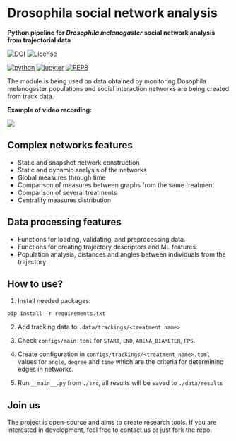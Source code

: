 # Drosophila social network analysis

**Python pipeline for *Drosophila melanogaster* social network analysis from trajectorial data**

[![DOI](https://zenodo.org/badge/DOI/10.5281/zenodo.10355543.svg)](https://doi.org/10.5281/zenodo.10355543)
[![License](https://img.shields.io/badge/license-BSD--3%20Clause-green)](https://github.com/milanXpetrovic/my_module/blob/main/LICENSE.md)

[![python](https://img.shields.io/badge/Python-3.9-3776AB.svg?style=flat&logo=python&logoColor=white)](https://www.python.org)
[![jupyter](https://img.shields.io/badge/Jupyter-Lab-F37626.svg?style=flat&logo=Jupyter)](https://jupyterlab.readthedocs.io/en/stable)
[![PEP8](https://img.shields.io/badge/code%20style-pep8-orange.svg)](https://www.python.org/dev/peps/pep-0008/)


The module is being used on data obtained by monitoring Dosophila melanogaster populations and social interaction networks are being created from track data.

**Example of video recording:**

![](./docs/arena.gif)

## Complex networks features

- Static and snapshot network construction
- Static and dynamic analysis of the networks
- Global measures through time
- Comparison of measures between graphs from the same treatment
- Comparison of several treatments
- Centrality measures distribution

## Data processing features

- Functions for loading, validating, and preprocessing data.
- Functions for creating trajectory descriptors and ML features.
- Population analysis, distances and angles between individuals from the trajectory

## How to use?

1. Install needed packages:

```
pip install -r requirements.txt
```

2. Add tracking data to `.data/trackings/<treatment name>`

3. Check `configs/main.toml` for `START`, `END`, `ARENA_DIAMETER`, `FPS`.

4. Create configuration in `configs/trackings/<treatment_name>.toml` values for `angle`, `degree` and `time` which are the criteria for determining edges in networks.

5. Run `__main__.py` from `./src`, all results will be saved to `./data/results`

## Join us
The project is open-source and aims to create research tools. If you are interested in development, feel free to contact us or just fork the repo.

